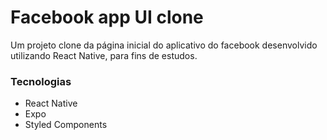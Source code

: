 # Facebook app UI clone

Um projeto clone da página inicial do aplicativo do facebook desenvolvido utilizando React Native, para fins de estudos.

### Tecnologias

- React Native
- Expo
- Styled Components
